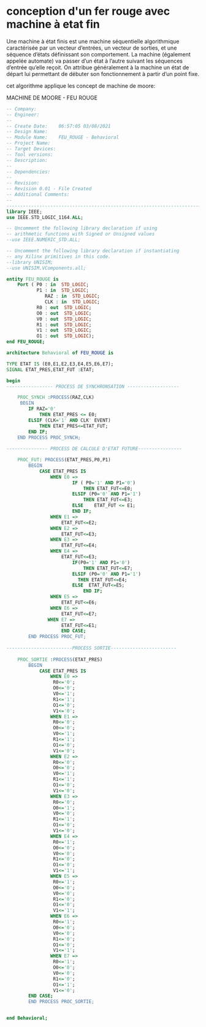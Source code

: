 # conception d'un fer rouge avec machine à etat fin 

Une machine à état finis est une machine séquentielle algorithmique caractérisée par un vecteur d’entrées,
un vecteur de sorties, et une séquence d’états définissant son comportement. La machine (également appelée
automate) va passer d’un état à l’autre suivant les séquences d’entrée qu’elle reçoit. On attribue généralement
à la machine un état de départ lui permettant de débuter son fonctionnement à partir d’un point fixe.

cet algorithme applique les concept de machine de moore:  


MACHINE DE MOORE - FEU ROUGE

```vhdl
-- Company: 
-- Engineer: 
-- 
-- Create Date:    06:57:05 03/08/2021 
-- Design Name: 
-- Module Name:    FEU_ROUGE - Behavioral 
-- Project Name: 
-- Target Devices: 
-- Tool versions: 
-- Description: 
--
-- Dependencies: 
--
-- Revision: 
-- Revision 0.01 - File Created
-- Additional Comments: 
--
----------------------------------------------------------------------------------
library IEEE;
use IEEE.STD_LOGIC_1164.ALL;

-- Uncomment the following library declaration if using
-- arithmetic functions with Signed or Unsigned values
--use IEEE.NUMERIC_STD.ALL;

-- Uncomment the following library declaration if instantiating
-- any Xilinx primitives in this code.
--library UNISIM;
--use UNISIM.VComponents.all;

entity FEU_ROUGE is
    Port ( P0 : in  STD_LOGIC;
           P1 : in  STD_LOGIC;
			  RAZ : in  STD_LOGIC;
			  CLK : in  STD_LOGIC;
           R0 : out  STD_LOGIC;
           O0 : out  STD_LOGIC;
           V0 : out  STD_LOGIC;
           R1 : out  STD_LOGIC;
           V1 : out  STD_LOGIC;
           O1 : out  STD_LOGIC);
end FEU_ROUGE;

architecture Behavioral of FEU_ROUGE is

TYPE ETAT IS (E0,E1,E2,E3,E4,E5,E6,E7);
SIGNAL ETAT_PRES,ETAT_FUT :ETAT;

begin
----------------- PROCESS DE SYNCHRONSATION -------------------

	PROC_SYNCH :PROCESS(RAZ,CLK)
	 BEGIN
		IF RAZ='0'
			THEN ETAT_PRES <= E0;
		ELSIF (CLK='1' AND CLK' EVENT)	
			THEN ETAT_PRES<=ETAT_FUT;
		END IF;
	END PROCESS PROC_SYNCH;
	
--------------- PROCESS DE CALCULE D'ETAT FUTURE----------------

	PROC_FUT: PROCESS(ETAT_PRES,P0,P1)
		BEGIN
			CASE ETAT_PRES IS
				WHEN E0 =>
						IF ( P0='1' AND P1='0')
							THEN ETAT_FUT<=E0;
						ELSIF (P0='0' AND P1='1')
							THEN ETAT_FUT<=E3;
						ELSE 	ETAT_FUT <= E1;
						END IF;
				WHEN E1 =>
					ETAT_FUT<=E2;
				WHEN E2 =>
					ETAT_FUT<=E3;
				WHEN E3 =>
					ETAT_FUT<=E4;
				WHEN E4 =>
					ETAT_FUT<=E3;
						IF(P0='1' AND P1='0')
							THEN ETAT_FUT<=E7;
						ELSIF (P0='0' AND P1='1')
						  THEN ETAT_FUT<=E4;
						ELSE  ETAT_FUT<=E5;
							END IF;
				WHEN E5 => 
					ETAT_FUT<=E6;
				WHEN E6 => 
					ETAT_FUT<=E7;
			   WHEN E7 => 
					ETAT_FUT<=E1;
					END CASE;
		END PROCESS PROC_FUT;
		
------------------------PROCESS SORTIE------------------------
		
	PROC_SORTIE :PROCESS(ETAT_PRES)
		BEGIN
			CASE ETAT_PRES IS 
				WHEN E0 =>
				 R0<='0';
				 O0<='0';
				 V0<='1';
				 R1<='1';
				 O1<='0';
				 V1<='0';
				WHEN E1 =>
				 R0<='0';
				 O0<='0';
				 V0<='1';
				 R1<='1';
				 O1<='0';
				 V1<='0';
				WHEN E2 =>
				 R0<='0';
				 O0<='0';
				 V0<='1';
				 R1<='1';
				 O1<='0';
				 V1<='0';
				WHEN E3 =>
				 R0<='0';
				 O0<='1';
				 V0<='0';
				 R1<='1';
				 O1<='0';
				 V1<='0';
				WHEN E4 =>
				 R0<='1';
				 O0<='0';
				 V0<='0';
				 R1<='0';
				 O1<='0';
				 V1<='1';
				WHEN E5 =>
				 R0<='1';
				 O0<='0';
				 V0<='0';
				 R1<='0';
				 O1<='0';
				 V1<='1';
				WHEN E6 =>
				 R0<='1';
				 O0<='0';
				 V0<='0';
				 R1<='0';
				 O1<='0';
				 V1<='1';
				WHEN E7 =>
				 R0<='1';
				 O0<='0';
				 V0<='0';
				 R1<='0';
				 O1<='1';
				 V1<='0';
		END CASE;		 
		END PROCESS PROC_SORTIE;


end Behavioral;


```

